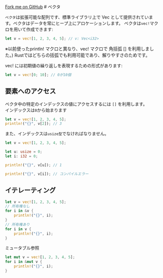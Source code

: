 <link rel="stylesheet" href="./css/reset.css">
<a class="forkme" href="https://yanokunpei.github.io/introduction_of_Rust">Fork me on GitHub</a>
# ベクタ

`ベクタ`は拡張可能な配列です、標準ライブラリ上で Vec<T> として提供されています。ベクタはデータを常にヒープ上にアロケーションします。 ベクタは`vec!`マクロを用いて作成できます:
```Rust
let v = vec![1, 2, 3, 4, 5]; // v: Vec<i32>
```
<small style="font-size: .9rem;">※以前使ったprintln! マクロと異なり、vec! マクロで 角括弧 [] を利用しました。) Rustではどちらの括弧でも利用可能であり、解りやすさのためです。</small>

vec! には初期値の繰り返しを表現するための形式があります:
```Rust
let v = vec![0; 10]; // 0が10個
```
## 要素へのアクセス
ベクタ中の特定のインデックスの値にアクセスするには `[]` を利用します。  
インデックスは`0`から始まります
```Rust
let v = vec![1, 2, 3, 4, 5];
println!("{}", v[2]); // 3
```

また、インデックスは`usize型`でなければなりません。
```Rust
let v = vec![1, 2, 3, 4, 5];

let u: usize = 0;
let i: i32 = 0;

println!("{}", v[u]); // 1

println!("{}", v[i]); // コンパイルエラー
```

## イテレーティング
```Rust
let v = vec![1, 2, 3, 4, 5];
// 所有権なし
for i in &v {
    println!("{}", i);
}
// 所有権あり
for i in v {
    println!("{}", i);
}
```
ミュータブル参照
```Rust
let mut v = vec![1, 2, 3, 4, 5];
for i in &mut v {
    println!("{}", i);
}
```
